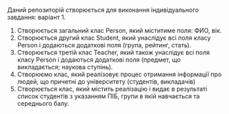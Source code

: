 Даний репозиторій створюється для виконання індивідуального завдання: варіант 1.
1) Створюється загальний клас Person, який міститиме поля: ФИО, вік.
2) Створюється другий клас Student, який унаслідує всі поля класу Person і додаються додаткові поля (група, рейтинг, стать).
3) Створюється третій клас Teacher, який також унаслідує всі поля класу Person і додаються додаткові поля (предмет, що викладається; наукова ступінь).
4) Створюємо клас, який реалізовує процес отримання інформації про людей, що причетні до університету (студентів, викладачів)
5) Створюється клас, який містить реалізацію і видає в результаті список студентів з указанням ПІБ, групи в якій навчається та середнього балу.
